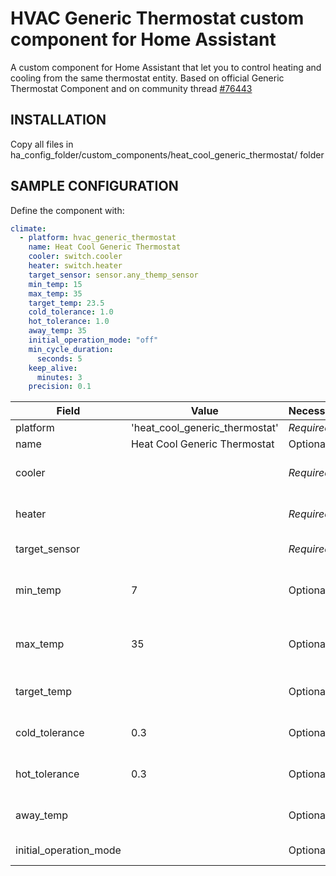 # HVAC Generic Thermostat custom component for Home Assistant

A custom component for Home Assistant that let you to control heating and cooling from the same thermostat entity. Based on official Generic Thermostat Component and on community thread <a href="https://community.home-assistant.io/t/heat-cool-generic-thermostat/76443">#76443</a>

## INSTALLATION

Copy all files in ha_config_folder/custom_components/heat_cool_generic_thermostat/ folder

## SAMPLE CONFIGURATION

Define the component with:
```yaml
climate:
  - platform: hvac_generic_thermostat
    name: Heat Cool Generic Thermostat
    cooler: switch.cooler
    heater: switch.heater
    target_sensor: sensor.any_themp_sensor
    min_temp: 15
    max_temp: 35
    target_temp: 23.5
    cold_tolerance: 1.0
    hot_tolerance: 1.0
    away_temp: 35
    initial_operation_mode: "off"
    min_cycle_duration:
      seconds: 5
    keep_alive:
      minutes: 3
    precision: 0.1
 ```
Field | Value | Necessity | Comments
--- | --- | --- | ---
platform | 'heat_cool_generic_thermostat' | *Required* |
name | Heat Cool Generic Thermostat | Optional |
cooler |  | *Required* | Switch that will activate/deactivate the cooling system |
heater |  | *Required* | Switch that will activate/deactivate the heating system |
target_sensor |  | *Required* | Sensor of actual room temperature |
min_temp | 7 | Optional | Minimum thermostat temperature (default value: 7) |
max_temp | 35 | Optional | Maximum thermostat temperature (default value: 35) |
target_temp |  | Optional | Desired temperature for the room |
cold_tolerance | 0.3 | Optional | Tolerance for cooling mode (default value: 0.3) |
hot_tolerance | 0.3 | Optional | Tolerance for heating mode (default value: 0.3) |
away_temp |  | Optional | Desired temperature for away mode |
initial_operation_mode |  | Optional | Operating mode at startup |
